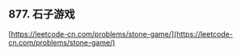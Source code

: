 **877. 石子游戏**  
---
[https://leetcode-cn.com/problems/stone-game/](https://leetcode-cn.com/problems/stone-game/)  
